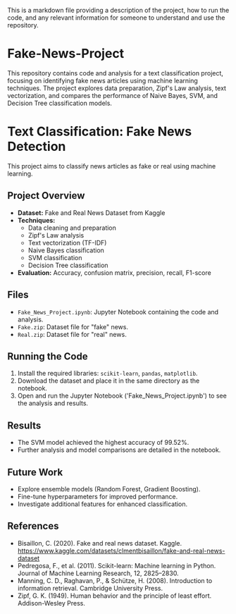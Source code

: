 This is a markdown file providing a description of the project, how to run the code, and any relevant information for someone to understand and use the repository. 
# Fake-News-Project
This repository contains code and analysis for a text classification project, focusing on identifying fake news articles using machine learning techniques. The project explores data preparation, Zipf's Law analysis, text vectorization, and compares the performance of Naive Bayes, SVM, and Decision Tree classification models.

# Text Classification: Fake News Detection

This project aims to classify news articles as fake or real using machine learning.

## Project Overview

*   **Dataset:** Fake and Real News Dataset from Kaggle
*   **Techniques:**
    *   Data cleaning and preparation
    *   Zipf's Law analysis
    *   Text vectorization (TF-IDF)
    *   Naive Bayes classification
    *   SVM classification
    *   Decision Tree classification
*   **Evaluation:** Accuracy, confusion matrix, precision, recall, F1-score

## Files

*   `Fake_News_Project.ipynb`: Jupyter Notebook containing the code and analysis.
*   `Fake.zip`: Dataset file for "fake" news. 
*   `Real.zip`: Dataset file for "real" news. 

## Running the Code

1.  Install the required libraries: `scikit-learn`, `pandas`, `matplotlib`.
2.  Download the dataset and place it in the same directory as the notebook.
3.  Open and run the Jupyter Notebook ('Fake_News_Project.ipynb') to see the analysis and results.

## Results

*   The SVM model achieved the highest accuracy of 99.52%.
*   Further analysis and model comparisons are detailed in the notebook.

## Future Work

*   Explore ensemble models (Random Forest, Gradient Boosting).
*   Fine-tune hyperparameters for improved performance.
*   Investigate additional features for enhanced classification.

## References

* Bisaillon, C. (2020). Fake and real news dataset. Kaggle. https://www.kaggle.com/datasets/clmentbisaillon/fake-and-real-news-dataset
* Pedregosa, F., et al. (2011). Scikit-learn: Machine learning in Python. Journal of Machine Learning Research, 12, 2825–2830.
* Manning, C. D., Raghavan, P., & Schütze, H. (2008). Introduction to information retrieval. Cambridge University Press.
* Zipf, G. K. (1949). Human behavior and the principle of least effort. Addison-Wesley Press. 
